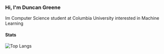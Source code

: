 ### Hi, I'm Duncan Greene

Im Computer Science student at Columbia University interested in Machine Learning

#### Stats

![Top Langs](https://github-readme-stats.vercel.app/api/top-langs/?username=DuncBoi&exclude_repo=Squabble)
